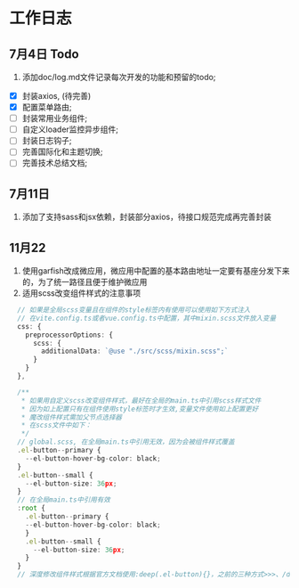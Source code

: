 # 工作日志

## 7月4日 Todo

1. 添加doc/log.md文件记录每次开发的功能和预留的todo;

- [x] 封装axios, (待完善)
- [x] 配置菜单路由;
- [ ] 封装常用业务组件;
- [ ] 自定义loader监控异步组件;
- [ ] 封装日志钩子;
- [ ] 完善国际化和主题切换;
- [ ] 完善技术总结文档;

## 7月11日

1. 添加了支持sass和jsx依赖，封装部分axios，待接口规范完成再完善封装

## 11月22

1. 使用garfish改成微应用，微应用中配置的基本路由地址一定要有基座分发下来的，为了统一路径且便于维护微应用
2. 适用scss改变组件样式的注意事项

```typescript
  // 如果是全局scss变量且在组件的style标签内有使用可以使用如下方式注入
  // 在vite.config.ts或者vue.config.ts中配置，其中mixin.scss文件放入变量
  css: {
    preprocessorOptions: {
      scss: {
        additionalData: `@use "./src/scss/mixin.scss";`
      }
    }
  },

  /**
   * 如果用自定义scss改变组件样式，最好在全局的main.ts中引用scss样式文件
   * 因为如上配置只有在组件使用style标签时才生效,变量文件使用如上配置更好
   * 魔改组件样式需加父节点选择器
   * 在scss文件中如下：
   */
  // global.scss, 在全局main.ts中引用无效，因为会被组件样式覆盖
  .el-button--primary {
    --el-button-hover-bg-color: black;
  }
  .el-button--small {
    --el-button-size: 36px;
  }
  // 在全局main.ts中引用有效
  :root {
    .el-button--primary {
    --el-button-hover-bg-color: black;
    }
    .el-button--small {
      --el-button-size: 36px;
    }
  }
  // 深度修改组件样式根据官方文档使用:deep(.el-button){}，之前的三种方式>>>、/deep/、::v-deep已弃用
```
